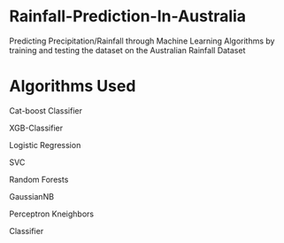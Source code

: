 # Rainfall-Prediction-In-Australia
Predicting Precipitation/Rainfall through Machine Learning Algorithms by training and testing the dataset on the Australian Rainfall Dataset 

# Algorithms Used 
Cat-boost Classifier

XGB-Classifier

Logistic Regression

SVC

Random Forests 

GaussianNB

Perceptron Kneighbors

Classifier
